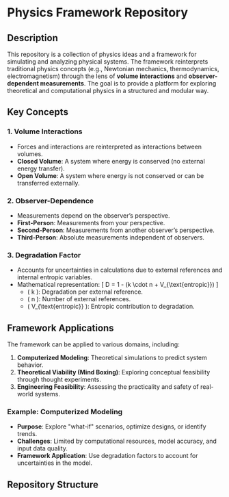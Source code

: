 # Physics Framework Repository

## Description
This repository is a collection of physics ideas and a framework for simulating and analyzing physical systems. The framework reinterprets traditional physics concepts (e.g., Newtonian mechanics, thermodynamics, electromagnetism) through the lens of **volume interactions** and **observer-dependent measurements**. The goal is to provide a platform for exploring theoretical and computational physics in a structured and modular way.

## Key Concepts
### 1. Volume Interactions
- Forces and interactions are reinterpreted as interactions between volumes.
- **Closed Volume**: A system where energy is conserved (no external energy transfer).
- **Open Volume**: A system where energy is not conserved or can be transferred externally.

### 2. Observer-Dependence
- Measurements depend on the observer’s perspective.
- **First-Person**: Measurements from your perspective.
- **Second-Person**: Measurements from another observer’s perspective.
- **Third-Person**: Absolute measurements independent of observers.

### 3. Degradation Factor
- Accounts for uncertainties in calculations due to external references and internal entropic variables.
- Mathematical representation:
  \[
  D = 1 - (k \cdot n + V_{\text{entropic}})
  \]
  - \( k \): Degradation per external reference.
  - \( n \): Number of external references.
  - \( V_{\text{entropic}} \): Entropic contribution to degradation.

## Framework Applications
The framework can be applied to various domains, including:
1. **Computerized Modeling**: Theoretical simulations to predict system behavior.
2. **Theoretical Viability (Mind Boxing)**: Exploring conceptual feasibility through thought experiments.
3. **Engineering Feasibility**: Assessing the practicality and safety of real-world systems.

### Example: Computerized Modeling
- **Purpose**: Explore "what-if" scenarios, optimize designs, or identify trends.
- **Challenges**: Limited by computational resources, model accuracy, and input data quality.
- **Framework Application**: Use degradation factors to account for uncertainties in the model.

## Repository Structure
